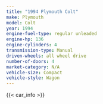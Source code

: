 ```yaml
---
title: "1994 Plymouth Colt"
make: Plymouth
model: Colt
year: 1994
engine-fuel-type: regular unleaded
engine-hp: 136
engine-cylinders: 4
transmission-type: Manual
driven-wheels: all wheel drive
number-of-doors: 4
market-category: N/A
vehicle-size: Compact
vehicle-style: Wagon
---
```


{{< car_info >}}
